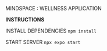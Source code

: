 MINDSPACE : WELLNESS APPLICATION

**INSTRUCTIONS**

INSTALL DEPENDENCIES
```npm install```

START SERVER
```npx expo start```
